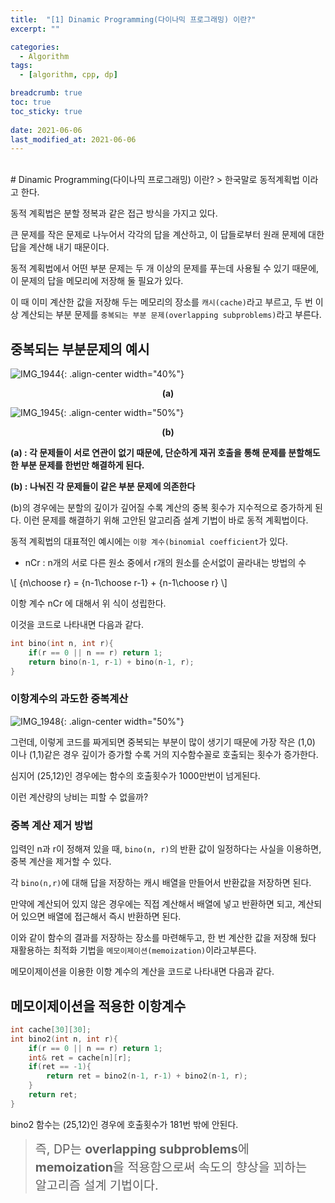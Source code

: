 ```yaml
---
title:  "[1] Dinamic Programming(다이나믹 프로그래밍) 이란?"
excerpt: ""

categories:
  - Algorithm
tags:
  - [algorithm, cpp, dp]

breadcrumb: true
toc: true
toc_sticky: true
 
date: 2021-06-06
last_modified_at: 2021-06-06
---
```

<br>
# Dinamic Programming(다이나믹 프로그래밍) 이란?
> 한국말로 동적계획법 이라고 한다.
 
동적 계획법은 분할 정복과 같은 접근 방식을 가지고 있다.

큰 문제를 작은 문제로 나누어서 각각의 답을 계산하고, 이 답들로부터 원래 문제에 대한 답을 계산해 내기 때문이다. 

동적 계획법에서 어떤 부분 문제는 두 개 이상의 문제를 푸는데 사용될 수 있기 때문에, 이 문제의 답을 메모리에 저장해 둘 필요가 있다. 

이 때 이미 계산한 값을 저장해 두는 메모리의 장소를 `캐시(cache)`라고 부르고, 두 번 이상 계산되는 부분 문제를 `중복되는 부분 문제(overlapping subproblems)`라고 부른다.

## 중복되는 부분문제의 예시
![IMG_1944](https://user-images.githubusercontent.com/41818011/120928368-55a93c00-c71f-11eb-8535-2f70f9db3119.png){: .align-center width="40%"}
**<center>(a)</center>**

![IMG_1945](https://user-images.githubusercontent.com/41818011/120929478-2648fe00-c724-11eb-85fa-8f8a64117cc1.png){: .align-center width="50%"}
**<center>(b)</center>**

**(a) : 각 문제들이 서로 연관이 없기 때문에, 단순하게 재귀 호출을 통해 문제를 분할해도 한 부분 문제를 한번만 해결하게 된다.**

**(b) : 나눠진 각 문제들이 같은 부분 문제에 의존한다**

(b)의 경우에는 분할의 깊이가 깊어질 수록 계산의 중복 횟수가 지수적으로 증가하게 된다. 이런 문제를 해결하기 위해 고안된 알고리즘 설계 기법이 바로 동적 계획법이다.

동적 계획법의 대표적인 예시에는 `이항 계수(binomial coefficient`가 있다. 
* nCr : n개의 서로 다른 원소 중에서 r개의 원소를 순서없이 골라내는 방법의 수

\\[ {n\choose r} = {n-1\choose r-1} + {n-1\choose r} \\]

이항 계수 nCr 에 대해서 위 식이 성립한다.

이것을 코드로 나타내면 다음과 같다.

```cpp
int bino(int n, int r){
	if(r == 0 || n == r) return 1;
	return bino(n-1, r-1) + bino(n-1, r);
}
```

### 이항계수의 과도한 중복계산
![IMG_1948](https://user-images.githubusercontent.com/41818011/120929674-e33b5a80-c724-11eb-82e7-fd796c66c03b.png){: .align-center width="50%"}


그런데, 이렇게 코드를 짜게되면 중복되는 부분이 많이 생기기 때문에 가장 작은 (1,0) 이나 (1,1)같은 경우 깊이가 증가할 수록 거의 지수함수꼴로 호출되는 횟수가 증가한다. 

심지어 (25,12)인 경우에는 함수의 호출횟수가 1000만번이 넘게된다.

이런 계산량의 낭비는 피할 수 없을까? 

### 중복 계산 제거 방법
입력인 n과 r이 정해져 있을 때, `bino(n, r)`의 반환 값이 일정하다는 사실을 이용하면, 중복 계산을 제거할 수 있다.

각 `bino(n,r)`에 대해 답을 저장하는 캐시 배열을 만들어서 반환값을 저장하면 된다. 

만약에 계산되어 있지 않은 경우에는 직접 계산해서 배열에 넣고 반환하면 되고, 계산되어 있으면 배열에 접근해서 즉시 반환하면 된다.

이와 같이 함수의 결과를 저장하는 장소를 마련해두고, 한 번 계산한 값을 저장해 뒀다 재활용하는 최적화 기법을 `메모이제이션(memoization)`이라고부른다.

메모이제이션을 이용한 이항 계수의 계산을 코드로 나타내면 다음과 같다.

## 메모이제이션을 적용한 이항계수

```cpp
int cache[30][30];
int bino2(int n, int r){
	if(r == 0 || n == r) return 1;
	int& ret = cache[n][r]; 
	if(ret == -1){
		return ret = bino2(n-1, r-1) + bino2(n-1, r);
	}
	return ret;
}
```

bino2 함수는 (25,12)인 경우에 호출횟수가 181번 밖에 안된다.

> <span style="font-size:1.4em">즉, DP는 **overlapping subproblems**에 <br>**memoization**을 적용함으로써 속도의 향상을 꾀하는 <br>알고리즘 설계 기법이다.</span>
